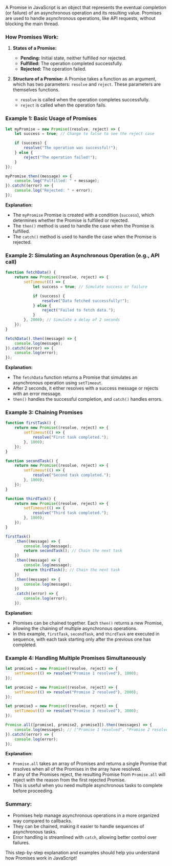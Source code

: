 A Promise in JavaScript is an object that represents the eventual completion (or failure) of an asynchronous operation and its resulting value. Promises are used to handle asynchronous operations, like API requests, without blocking the main thread.

### How Promises Work:

1. **States of a Promise:**
   - **Pending:** Initial state, neither fulfilled nor rejected.
   - **Fulfilled:** The operation completed successfully.
   - **Rejected:** The operation failed.

2. **Structure of a Promise:**
   A Promise takes a function as an argument, which has two parameters: `resolve` and `reject`. These parameters are themselves functions.
   - `resolve` is called when the operation completes successfully.
   - `reject` is called when the operation fails.

### Example 1: Basic Usage of Promises

```javascript
let myPromise = new Promise((resolve, reject) => {
    let success = true; // Change to false to see the reject case

    if (success) {
        resolve("The operation was successful!");
    } else {
        reject("The operation failed!");
    }
});

myPromise.then((message) => {
    console.log("Fulfilled: " + message);
}).catch((error) => {
    console.log("Rejected: " + error);
});
```

**Explanation:**
- The `myPromise` Promise is created with a condition (`success`), which determines whether the Promise is fulfilled or rejected.
- The `then()` method is used to handle the case when the Promise is fulfilled.
- The `catch()` method is used to handle the case when the Promise is rejected.

### Example 2: Simulating an Asynchronous Operation (e.g., API call)

```javascript
function fetchData() {
    return new Promise((resolve, reject) => {
        setTimeout(() => {
            let success = true; // Simulate success or failure

            if (success) {
                resolve("Data fetched successfully!");
            } else {
                reject("Failed to fetch data.");
            }
        }, 2000); // Simulate a delay of 2 seconds
    });
}

fetchData().then((message) => {
    console.log(message);
}).catch((error) => {
    console.log(error);
});
```

**Explanation:**
- The `fetchData` function returns a Promise that simulates an asynchronous operation using `setTimeout`.
- After 2 seconds, it either resolves with a success message or rejects with an error message.
- `then()` handles the successful completion, and `catch()` handles errors.

### Example 3: Chaining Promises

```javascript
function firstTask() {
    return new Promise((resolve, reject) => {
        setTimeout(() => {
            resolve("First task completed.");
        }, 1000);
    });
}

function secondTask() {
    return new Promise((resolve, reject) => {
        setTimeout(() => {
            resolve("Second task completed.");
        }, 1000);
    });
}

function thirdTask() {
    return new Promise((resolve, reject) => {
        setTimeout(() => {
            resolve("Third task completed.");
        }, 1000);
    });
}

firstTask()
    .then((message) => {
        console.log(message);
        return secondTask(); // Chain the next task
    })
    .then((message) => {
        console.log(message);
        return thirdTask(); // Chain the next task
    })
    .then((message) => {
        console.log(message);
    })
    .catch((error) => {
        console.log(error);
    });
```

**Explanation:**
- Promises can be chained together. Each `then()` returns a new Promise, allowing the chaining of multiple asynchronous operations.
- In this example, `firstTask`, `secondTask`, and `thirdTask` are executed in sequence, with each task starting only after the previous one has completed.

### Example 4: Handling Multiple Promises Simultaneously

```javascript
let promise1 = new Promise((resolve, reject) => {
    setTimeout(() => resolve("Promise 1 resolved"), 1000);
});

let promise2 = new Promise((resolve, reject) => {
    setTimeout(() => resolve("Promise 2 resolved"), 2000);
});

let promise3 = new Promise((resolve, reject) => {
    setTimeout(() => resolve("Promise 3 resolved"), 3000);
});

Promise.all([promise1, promise2, promise3]).then((messages) => {
    console.log(messages); // ["Promise 1 resolved", "Promise 2 resolved", "Promise 3 resolved"]
}).catch((error) => {
    console.log(error);
});
```

**Explanation:**
- `Promise.all` takes an array of Promises and returns a single Promise that resolves when all of the Promises in the array have resolved.
- If any of the Promises reject, the resulting Promise from `Promise.all` will reject with the reason from the first rejected Promise.
- This is useful when you need multiple asynchronous tasks to complete before proceeding.

### Summary:

- Promises help manage asynchronous operations in a more organized way compared to callbacks.
- They can be chained, making it easier to handle sequences of asynchronous tasks.
- Error handling is streamlined with `catch`, allowing better control over failures.

This step-by-step explanation and examples should help you understand how Promises work in JavaScript!